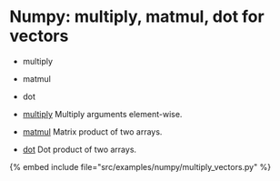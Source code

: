 # Numpy: multiply, matmul, dot for vectors


* multiply
* matmul
* dot

* [multiply](https://docs.scipy.org/doc/numpy/reference/generated/numpy.multiply.html) Multiply arguments element-wise.
* [matmul](https://docs.scipy.org/doc/numpy/reference/generated/numpy.matmul.html) Matrix product of two arrays.
* [dot](https://docs.scipy.org/doc/numpy/reference/generated/numpy.dot.html) Dot product of two arrays.

{% embed include file="src/examples/numpy/multiply_vectors.py" %}


